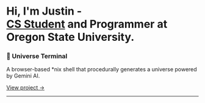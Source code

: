 <h1>Hi, I'm Justin - <br/><a href="https://www.linkedin.com/in/just1nlee/"> CS Student</a> and Programmer at Oregon State University.</a></h1>
<!-- , <a href="https://www.youtube.com/@justinleeyt">Creator</a></h1> -->

### 🌌 Universe Terminal  
A browser-based *nix shell that procedurally generates a universe powered by Gemini AI.

[View project →](https://github.com/just1nlee/uTerm)

---
<!--
Currently working on:  
- [Tilescale](https://github.com/just1nlee/cobalc) — a modular dashboard for focused digital work  
<!--
**just1nlee/just1nlee** is a ✨ _special_ ✨ repository because its `README.md` (this file) appears on your GitHub profile.

Here are some ideas to get you started:

- 🔭 I’m currently working on ...
- 🌱 I’m currently learning ...
- 👯 I’m looking to collaborate on ...
- 🤔 I’m looking for help with ...
- 💬 Ask me about ...
- 📫 How to reach me: ...
- 😄 Pronouns: ...
- ⚡ Fun fact: ...
-->
